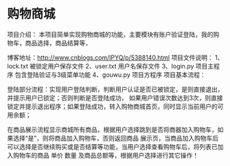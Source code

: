 # 购物商城

项目介绍：
本项目简单实现购物商城的功能，主要模块有账户验证登陆，我的购物车，商品选择，商品结算等，


博客地址：http://www.cnblogs.com/IPYQ/p/5388140.html
项目文件说明：
1、lock.txt  被锁定用户保存文件
2、user.txt   用户名保存文件
3、login.py       项目主程序 包含登陆验证与3级菜单功能
4、gouwu.py       项目方程序
项目基本流程：

登陆部分流程：实现用户登陆判断，判断用户认证是否已被锁定，是则直接退出，并提示用户已锁定；否则判断是否登陆成功，
如果用户错误次数达到3次，则直接锁定并提示退出程序；如果登陆成功，转入购物商城首页，同时显示当前用户的可用余额；

在商品展示流程显示商城所有商品，根据用户选择跳到是否将商器加入购物车，如果选择“是”，则将商品加入购物车，否则返回商品
展示页，当商品加入购物车后可以选择是否继续购买或是否结算等功能，当用户选择查看购物车后，将列表已加入购物车的商品 单价
数量 及商品总额等，根据用户选择进行其它操作！
